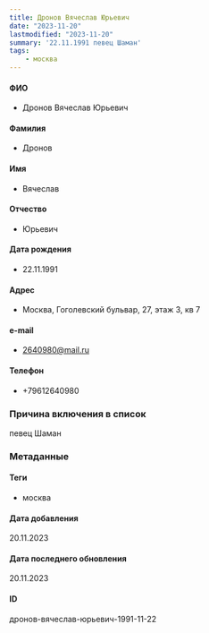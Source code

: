 ```yaml
---
title: Дронов Вячеслав Юрьевич
date: "2023-11-20"
lastmodified: "2023-11-20"
summary: '22.11.1991 певец Шаман'
tags: 
    - москва
---
```

<!--# pp2-->
<!--## Фигурант-->
<!--### Личные данные-->
#### ФИО
- Дронов Вячеслав Юрьевич
#### Фамилия
- Дронов
#### Имя
- Вячеслав
#### Отчество
- Юрьевич
#### Дата рождения
- 22.11.1991
#### Адрес
- Москва, Гоголевский бульвар, 27, этаж 3, кв 7
#### e-mail
- 2640980@mail.ru
#### Телефон
- +79612640980
### Причина включения в список
певец Шаман
### Метаданные
#### Теги
- москва
#### Дата добавления
20.11.2023
#### Дата последнего обновления
20.11.2023
#### ID
дронов-вячеслав-юрьевич-1991-11-22
<!--## END;-->
